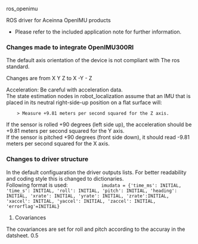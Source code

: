 ros_openimu

ROS driver for Aceinna OpenIMU products

- Please refer to the included application note for further information.


### Changes made to integrate OpenIMU300RI

The default axis orientation of the device is not compliant with The ros standard. 

Changes are from  X Y Z to X -Y - Z


Acceleration: Be careful with acceleration data.  <br/> The state estimation nodes in robot_localization assume that an IMU that is placed in its neutral right-side-up position on a flat surface will:

        > Measure +9.81 meters per second squared for the Z axis.
If the sensor is rolled +90
degrees (left side up), the acceleration should be +9.81 meters per second squared for the Y
axis. <br/>
If the sensor is pitched +90
degrees (front side down), it should read -9.81 meters per second squared for the X axis.


### Changes to driver structure

In the default configuaration the driver outputs lists. For better readability and coding style this is changed 
to dictionaries.<br /> 
Following format is used: 
`            imudata = {'time_ms': INITIAL, 'time_s': INITIAL,
                       'roll': INITIAL, 'pitch': INITIAL, 'heading': INITIAL,
                       'xrate': INITIAL, 'yrate': INITIAL, 'zrate':INITIAL,
                       'xaccel': INITIAL, 'yaccel': INITIAL, 'zaccel': INITIAL,
                       'errorflag'=INITIAL}`



1. Covariances

The covariances are set for roll and pitch according to the accuray in the datsheet. 0.5
